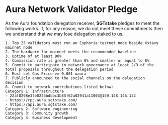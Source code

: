 # Aura Network Validator Pledge

As the Aura foundation delegation receiver, **SGTstake** pledges to meet the following works. If, for any reason, we do not meet these commitments then we understand that we may lose delegation staked to us.

    1. Top 25 validators must run an Euphoria testnet node beside Xstaxy mainnet node
    2. The hardware for mainnet meets the recommended baseline
    3. Uptime of at least 90%
    4. Commission rate is greater than 0% and smaller or equal to 8%
    5. Commit to participate in network governance at least 2/3 of the total proposals throughout the delegation period
    6. Must set Gas Price >= 0.001 uaura
    7. Publicly announced to the social channels on the delegation decision
    8. Commit to network contributions listed below: 
    Category 1: Infrastructure
    - 22af8298e37e0225bdbbc3b85f62a02941a11003@159.148.146.132
    - https://rpc.aura.sgtstake.com/
    - https://api.aura.sgtstake.com/
    Category 2: Software engineering
    Category 3: Community growth
    Category 4: Business development

